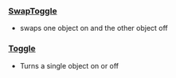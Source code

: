### [SwapToggle](/Basics/UI/toggle/SwapToggle)
-  swaps one object on and the other object off
### [Toggle](/Basics/UI/toggle/Toggle)
-  Turns a single object on or off
